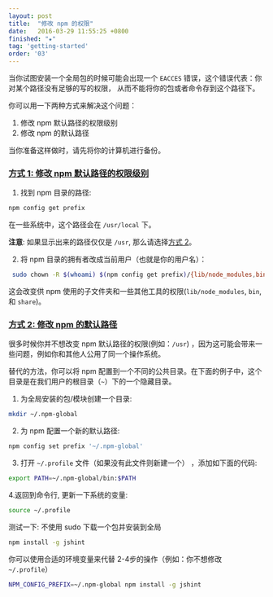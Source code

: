 ```yaml
---
layout: post
title:  "修改 npm 的权限"
date:   2016-03-29 11:55:25 +0800
finished: "★"
tag: 'getting-started'
order: '03'
---
```


当你试图安装一个全局包的时候可能会出现一个 `EACCES` 错误，这个错误代表：你对某个路径没有足够的写的权限，
从而不能将你的包或者命令存到这个路径下。

你可以用一下两种方式来解决这个问题：

1. 修改 npm 默认路径的权限级别
2. 修改 npm 的默认路径

当你准备这样做时，请先将你的计算机进行备份。

<h3 id="option1"><a href="#option1">方式 1: 修改 npm 默认路径的权限级别</a></h3>

1. 找到 npm 目录的路径:

``` bash
npm config get prefix
```

在一些系统中，这个路径会在 `/usr/local` 下。

**注意**: 如果显示出来的路径仅仅是 `/usr`, 那么请选择<a href="#option2">方式 2</a>。

2. 将 npm 目录的拥有者改成当前用户（也就是你的用户名）：

``` bash
 sudo chown -R $(whoami) $(npm config get prefix)/{lib/node_modules,bin,share}
```

这会改变供 npm 使用的子文件夹和一些其他工具的权限(`lib/node_modules`, `bin`, 和 `share`)。

<h3 id="option2"><a href="#option2">方式 2: 修改 npm 的默认路径</a></h3>

很多时候你并不想改变 npm 默认路径的权限(例如：`/usr`) ，因为这可能会带来一些问题，例如你和其他人公用了同一个操作系统。

替代的方法，你可以将 npm 配置到一个不同的公共目录。在下面的例子中，这个目录是在我们用户的根目录（`~`）下的一个隐藏目录。

1. 为全局安装的包/模块创建一个目录:

``` bash
mkdir ~/.npm-global
```

2. 为 npm 配置一个新的默认路径:

``` bash
npm config set prefix '~/.npm-global'
```

3. 打开 `~/.profile` 文件（如果没有此文件则新建一个） ，添加如下面的代码:

``` bash
export PATH=~/.npm-global/bin:$PATH
```

4.返回到命令行, 更新一下系统的变量:

``` bash
source ~/.profile
```

测试一下: 不使用 sudo 下载一个包并安装到全局

``` bash
npm install -g jshint
```
你可以使用合适的环境变量来代替 2-4步的操作（例如：你不想修改`~/.profile`）

``` bash
NPM_CONFIG_PREFIX=~/.npm-global npm install -g jshint
```
